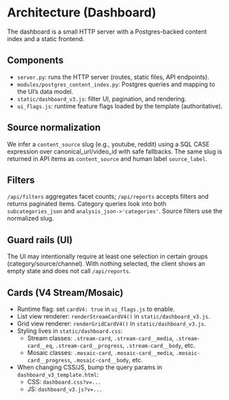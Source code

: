 # Architecture (Dashboard)

The dashboard is a small HTTP server with a Postgres-backed content index and a static frontend.

## Components
- `server.py`: runs the HTTP server (routes, static files, API endpoints).
- `modules/postgres_content_index.py`: Postgres queries and mapping to the UI’s data model.
- `static/dashboard_v3.js`: filter UI, pagination, and rendering.
- `ui_flags.js`: runtime feature flags loaded by the template (authoritative).

## Source normalization
We infer a `content_source` slug (e.g., youtube, reddit) using a SQL CASE expression over canonical_url/video_id with safe fallbacks. The same slug is returned in API items as `content_source` and human label `source_label`.

## Filters
`/api/filters` aggregates facet counts; `/api/reports` accepts filters and returns paginated items. Category queries look into both `subcategories_json` and `analysis_json->'categories'`. Source filters use the normalized slug.

## Guard rails (UI)
The UI may intentionally require at least one selection in certain groups (category/source/channel). With nothing selected, the client shows an empty state and does not call `/api/reports`.

## Cards (V4 Stream/Mosaic)
- Runtime flag: set `cardV4: true` in `ui_flags.js` to enable.
- List view renderer: `renderStreamCardV4()` in `static/dashboard_v3.js`.
- Grid view renderer: `renderGridCardV4()` in `static/dashboard_v3.js`.
- Styling lives in `static/dashboard.css`:
  - Stream classes: `.stream-card`, `.stream-card__media`, `.stream-card__eq`, `.stream-card__progress`, `.stream-card__body`, etc.
  - Mosaic classes: `.mosaic-card`, `.mosaic-card__media`, `.mosaic-card__progress`, `.mosaic-card__body`, etc.
- When changing CSS/JS, bump the query params in `dashboard_v3_template.html`:
  - CSS: `dashboard.css?v=...`
  - JS: `dashboard_v3.js?v=...`
